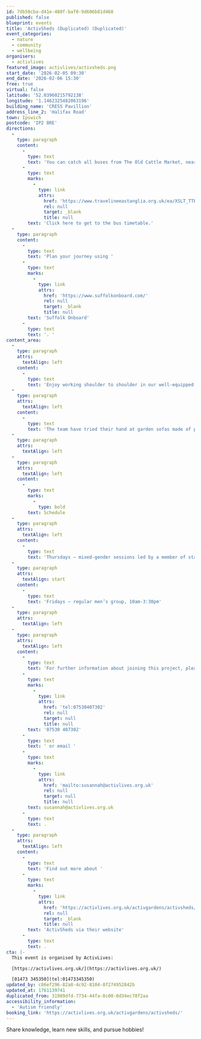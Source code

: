 ```yaml
---
id: 7db50cba-d41e-480f-baf0-9d606b81d468
published: false
blueprint: events
title: 'ActivSheds (Duplicated) (Duplicated)'
event_categories:
  - nature
  - community
  - wellbeing
organisers:
  - activlives
featured_image: activlives/activsheds.png
start_date: '2026-02-05 09:30'
end_date: '2026-02-06 15:30'
free: true
virtual: false
latitude: '52.03960215792138'
longitude: '1.1462325482063196'
building_name: 'CRESS Pavillion'
address_line_2: 'Halifax Road'
town: Ipswich
postcode: 'IP2 8RE'
directions:
  -
    type: paragraph
    content:
      -
        type: text
        text: 'You can catch all buses from The Old Cattle Market, near The Buttermarket shopping mall. '
      -
        type: text
        marks:
          -
            type: link
            attrs:
              href: 'https://www.travelineeastanglia.org.uk/ea/XSLT_TTB_REQUEST?language=en&dateDay=20130813&command=direct&net=suf&line=02016&sup=%20&project=y08&direction=R&contentFilter=TIMINGPOINTS&outputFormat=0&itdLPxx_displayHeader=false&itdLPxx_operatorCodeForTTB=731IB'
              rel: null
              target: _blank
              title: null
        text: 'Click here to get to the bus timetable.'
  -
    type: paragraph
    content:
      -
        type: text
        text: 'Plan your journey using '
      -
        type: text
        marks:
          -
            type: link
            attrs:
              href: 'https://www.suffolkonboard.com/'
              rel: null
              target: _blank
              title: null
        text: 'Suffolk Onboard'
      -
        type: text
        text: '. '
content_area:
  -
    type: paragraph
    attrs:
      textAlign: left
    content:
      -
        type: text
        text: 'Enjoy working shoulder to shoulder in our well-equipped sheds, making smaller items such as bird boxes, garden trugs or obelisks, as well as collaborating on bigger projects such as building raised beds and renovating garden furniture. '
  -
    type: paragraph
    attrs:
      textAlign: left
    content:
      -
        type: text
        text: 'The team have tried their hand at garden sofas made of pallets and a greenhouse made of plastic bottles, not to mention hedgehog homes and a mini Suffolk barn!'
  -
    type: paragraph
    attrs:
      textAlign: left
  -
    type: paragraph
    attrs:
      textAlign: left
    content:
      -
        type: text
        marks:
          -
            type: bold
        text: Schedule
  -
    type: paragraph
    attrs:
      textAlign: left
    content:
      -
        type: text
        text: 'Thursdays – mixed-gender sessions led by a member of staff, 9.30am-12 noon and 1pm-3.30pm'
  -
    type: paragraph
    attrs:
      textAlign: start
    content:
      -
        type: text
        text: 'Fridays – regular men’s group, 10am-3:30pm'
  -
    type: paragraph
    attrs:
      textAlign: left
  -
    type: paragraph
    attrs:
      textAlign: left
    content:
      -
        type: text
        text: 'For further information about joining this project, please contact Susannah on '
      -
        type: text
        marks:
          -
            type: link
            attrs:
              href: 'tel:07530407302'
              rel: null
              target: null
              title: null
        text: '07530 407302'
      -
        type: text
        text: ' or email '
      -
        type: text
        marks:
          -
            type: link
            attrs:
              href: 'mailto:susannah@activlives.org.uk'
              rel: null
              target: null
              title: null
        text: susannah@activlives.org.uk
      -
        type: text
        text: .
  -
    type: paragraph
    attrs:
      textAlign: left
    content:
      -
        type: text
        text: 'Find out more about '
      -
        type: text
        marks:
          -
            type: link
            attrs:
              href: 'https://activlives.org.uk/activgardens/activsheds/'
              rel: null
              target: _blank
              title: null
        text: 'ActivSheds via their website'
      -
        type: text
        text: .
cta: |-
  This event is organised by ActivLives:

  [https://activlives.org.uk/](https://activlives.org.uk/) 

  [01473 345350](tel:01473345350)
updated_by: c86ef296-82a8-4c92-8104-8f274952842b
updated_at: 1761139741
duplicated_from: 31989dfd-7734-44fa-8c00-0d34ec78f2aa
accessibility_information:
  - 'Autism friendly'
booking_link: 'https://activlives.org.uk/activgardens/activsheds/'
---
```

Share knowledge, learn new skills, and pursue hobbies!